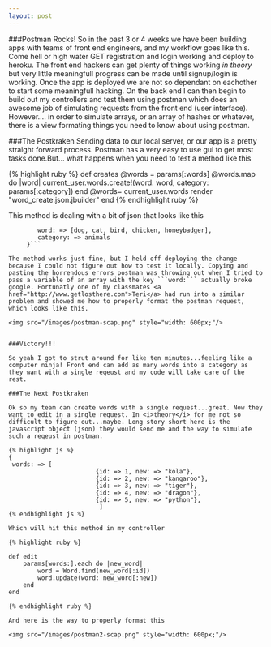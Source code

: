 ```yaml
---
layout: post
---
```


###Postman Rocks!
So in the past 3 or 4 weeks we have been building apps with teams of front end engineers, and my workflow goes like this. Come hell or high water GET registration and login working and deploy to heroku. The front end hackers can get plenty of things working <i>in theory</i> but very little meaningfull progress can be made until signup/login is working. Once the app is deployed we are not so dependant on eachother to start some meaningfull hacking. On the back end I can then begin to build out my controllers and test them using postman which does an awesome job of simulating requests from the front end (user interface). However.... in order to simulate arrays, or an array of hashes or whatever, there is a view formating things you need to know about using postman.

###The Postkraken
Sending data to our local server, or our app is a pretty straight forward process. Postman has a very easy to use gui to get most tasks done.But... what happens when you need to test a method like this

{% highlight ruby %}
def creates
	@words = params[:words]
	@words.map do |word|
		current_user.words.create!(word: word, category: params[:category])
   end
  @words= current_user.words
	render "word_create.json.jbuilder"
end
{% endhighlight ruby %}

This method is dealing with a bit of json that looks like this
```{
		word: => [dog, cat, bird, chicken, honeybadger], 
		category: => animals
	 }```

The method works just fine, but I held off deploying the change because I could not figure out how to test it locally. Copying and pasting the horrendous errors postman was throwing out when I tried to pass a variable of an array with the key ```word:``` actually broke google. Fortunatly one of my classmates <a href="http://www.getlosthere.com">Teri</a> had run into a similar problem and showed me how to properly format the postman request, which looks like this.

<img src="/images/postman-scap.png" style="width: 600px;"/>


###Victory!!!

So yeah I got to strut around for like ten minutes...feeling like a computer ninja! Front end can add as many words into a category as they want with a single reqeust and my code will take care of the rest.

###The Next Postkraken

Ok so my team can create words with a single request...great. Now they want to edit in a single request. In <i>theory</i> for me not so difficult to figure out...maybe. Long story short here is the javascript object (json) they would send me and the way to simulate such a reqeust in postman.

{% highlight js %}
{
 words: => [
						{id: => 1, new: => "kola"}, 
						{id: => 2, new: => "kangaroo"},
						{id: => 3, new: => "tiger"},
						{id: => 4, new: => "dragon"},
						{id: => 5, new: => "python"},
						 ]
{% endhighlight js %}

Which will hit this method in my controller

{% highlight ruby %}

def edit
	params[words:].each do |new_word|
		word = Word.find(new_word[:id])
		word.update(word: new_word[:new])
	end
end

{% endhighlight ruby %}

And here is the way to properly format this

<img src="/images/postman2-scap.png" style="width: 600px;"/>

























